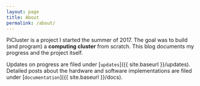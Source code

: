 ```yaml
---
layout: page
title: About
permalink: /about/
---
```


PiCluster is a project I started the summer of 2017. The goal was to build (and program) a **computing cluster** from scratch.
This blog documents my progress and the project itself.

Updates on progress are filed under [`updates`]({{ site.baseurl }}/updates). Detailed posts about the hardware and software implementations are filed
under [`documentation`]({{ site.baseurl }}/docs).